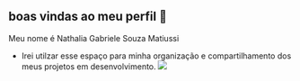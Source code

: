 ## boas vindas ao meu perfil 🖤

Meu nome é Nathalia Gabriele Souza Matiussi

- Irei utilzar esse espaço para minha organização e compartilhamento dos meus projetos em desenvolvimento.
![](https://tenor.com/t9qw.gif)


